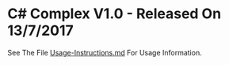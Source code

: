 <h1>C# Complex V1.0 - Released On 13/7/2017</h1>
<p>See The File <a href="Usage-Instructions.md">Usage-Instructions.md</a> For Usage Information.</p>

